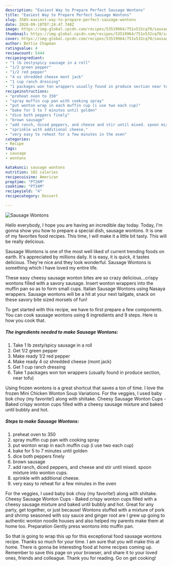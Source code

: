 ```yaml
---
description: "Easiest Way to Prepare Perfect Sausage Wontons"
title: "Easiest Way to Prepare Perfect Sausage Wontons"
slug: 3585-easiest-way-to-prepare-perfect-sausage-wontons
date: 2020-09-18T07:24:47.740Z
image: https://img-global.cpcdn.com/recipes/53519964/751x532cq70/sausage-wontons-recipe-main-photo.jpg
thumbnail: https://img-global.cpcdn.com/recipes/53519964/751x532cq70/sausage-wontons-recipe-main-photo.jpg
cover: https://img-global.cpcdn.com/recipes/53519964/751x532cq70/sausage-wontons-recipe-main-photo.jpg
author: Bettie Chapman
ratingvalue: 4
reviewcount: 5444
recipeingredient:
- "1 lb zestyspicy sausage in a roll"
- "1/2 green pepper"
- "1/2 red pepper"
- "4 oz shredded cheese mont jack"
- "1 cup ranch dressing"
- "1 packages won ton wrappers usually found in produce section near tofu"
recipeinstructions:
- "preheat oven to 350"
- "spray muffin cup pan with cooking spray"
- "put wonton wrap in each muffin cup (i use two each cup)"
- "bake for 5 to 7 minutes until golden"
- "dice both peppers finely"
- "brown sausage"
- "add ranch, diced peppers, and cheese and stir until mixed. spoon mixture into wonton cups."
- "sprinkle with additional cheese."
- "very easy to reheat for a few minutes in the oven"
categories:
- Recipe
tags:
- sausage
- wontons

katakunci: sausage wontons 
nutrition: 102 calories
recipecuisine: American
preptime: "PT26M"
cooktime: "PT34M"
recipeyield: "4"
recipecategory: Dessert

---
```



![Sausage Wontons](https://img-global.cpcdn.com/recipes/53519964/751x532cq70/sausage-wontons-recipe-main-photo.jpg)

Hello everybody, I hope you are having an incredible day today. Today, I'm gonna show you how to prepare a special dish, sausage wontons. It is one of my favorites food recipes. This time, I will make it a little bit tasty. This will be really delicious.

Sausage Wontons is one of the most well liked of current trending foods on earth. It's appreciated by millions daily. It is easy, it is quick, it tastes delicious. They're nice and they look wonderful. Sausage Wontons is something which I have loved my entire life.

These easy cheesy sausage wonton bites are so crazy delicious…crispy wontons filled with a savory sausage. Insert wonton wrappers into the muffin pan so as to form small cups. Italian Sausage Wontons using Nasaya wrappers. Sausage wontons will be a hit at your next tailgate, snack on these savory bite sized morsels of fun!


To get started with this recipe, we have to first prepare a few components. You can cook sausage wontons using 6 ingredients and 9 steps. Here is how you cook that.

<!--inarticleads1-->

##### The ingredients needed to make Sausage Wontons:

1. Take 1 lb zesty/spicy sausage in a roll
1. Get 1/2 green pepper
1. Make ready 1/2 red pepper
1. Make ready 4 oz shredded cheese (mont jack)
1. Get 1 cup ranch dressing
1. Take 1 packages won ton wrappers (usually found in produce section, near tofu)


Using frozen wontons is a great shortcut that saves a ton of time. I love the frozen Mini Chicken Wonton Soup Variations. For the veggies, I used baby bok choy (my favorite!) along with shiitake. Cheesy Sausage Wonton Cups - Baked crispy wonton cups filled with a cheesy sausage mixture and baked until bubbly and hot. 

<!--inarticleads2-->

##### Steps to make Sausage Wontons:

1. preheat oven to 350
1. spray muffin cup pan with cooking spray
1. put wonton wrap in each muffin cup (i use two each cup)
1. bake for 5 to 7 minutes until golden
1. dice both peppers finely
1. brown sausage
1. add ranch, diced peppers, and cheese and stir until mixed. spoon mixture into wonton cups.
1. sprinkle with additional cheese.
1. very easy to reheat for a few minutes in the oven


For the veggies, I used baby bok choy (my favorite!) along with shiitake. Cheesy Sausage Wonton Cups - Baked crispy wonton cups filled with a cheesy sausage mixture and baked until bubbly and hot. Great for any party, get together, or just because! Wontons stuffed with a mixture of pork and shrimp seasoned with soy sauce and ginger root are I grew up going to authentic wonton noodle houses and also helped my parents make them at home too. Preparation Gently press wontons into muffin pan. 

So that is going to wrap this up for this exceptional food sausage wontons recipe. Thanks so much for your time. I am sure that you will make this at home. There is gonna be interesting food at home recipes coming up. Remember to save this page on your browser, and share it to your loved ones, friends and colleague. Thank you for reading. Go on get cooking!
